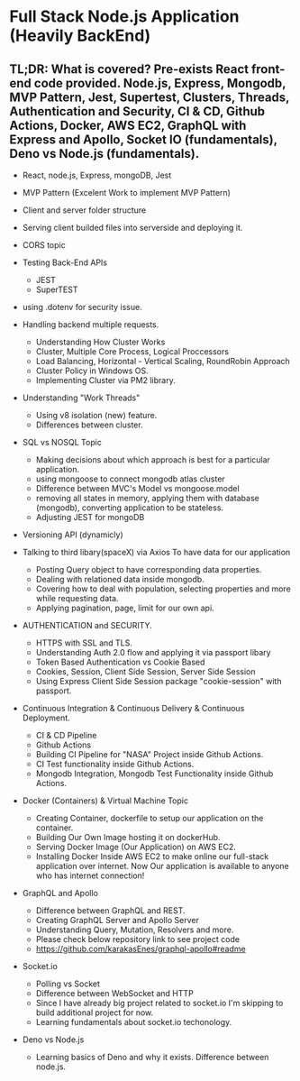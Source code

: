 # Full Stack Node.js Application (Heavily BackEnd)

## TL;DR: What is covered? Pre-exists React front-end code provided. Node.js, Express, Mongodb, MVP Pattern, Jest, Supertest, Clusters, Threads, Authentication and Security, CI & CD, Github Actions, Docker, AWS EC2, GraphQL with Express and Apollo, Socket IO (fundamentals), Deno vs Node.js (fundamentals).

- React, node.js, Express, mongoDB, Jest
- MVP Pattern (Excelent Work to implement MVP Pattern)
- Client and server folder structure
- Serving client builded files into serverside and deploying it.
- CORS topic
- Testing Back-End APIs
  - JEST
  - SuperTEST
- using .dotenv for security issue.
- Handling backend multiple requests.
  - Understanding How Cluster Works
  - Cluster, Multiple Core Process, Logical Proccessors
  - Load Balancing, Horizontal - Vertical Scaling, RoundRobin Approach
  - Cluster Policy in Windows OS.
  - Implementing Cluster via PM2 library.
- Understanding "Work Threads"
  - Using v8 isolation (new) feature.
  - Differences between cluster.
- SQL vs NOSQL Topic
  - Making decisions about which approach is best for a particular application.
  - using mongoose to connect mongodb atlas cluster
  - Difference between MVC's Model vs mongoose.model
  - removing all states in memory, applying them with database (mongodb), converting application to be stateless.
  - Adjusting JEST for mongoDB
- Versioning API (dynamicly)
- Talking to third libary(spaceX) via Axios To have data for our application
  - Posting Query object to have corresponding data properties.
  - Dealing with relationed data inside mongodb.
  - Covering how to deal with population, selecting properties and more while requesting data.
  - Applying pagination, page, limit for our own api.
- AUTHENTICATION and SECURITY.
  - HTTPS with SSL and TLS.
  - Understanding Auth 2.0 flow and applying it via passport libary
  - Token Based Authentication vs Cookie Based
  - Cookies, Session, Client Side Session, Server Side Session
  - Using Express Client Side Session package "cookie-session" with passport.
- Continuous Integration & Continuous Delivery & Continuous Deployment.
  - CI & CD Pipeline
  - Github Actions
  - Building CI Pipeline for "NASA" Project inside Github Actions.
  - CI Test functionality inside Github Actions.
  - Mongodb Integration, Mongodb Test Functionality inside Github Actions.
- Docker (Containers) & Virtual Machine Topic
  - Creating Container, dockerfile to setup our application on the container.
  - Building Our Own Image hosting it on dockerHub.
  - Serving Docker Image (Our Application) on AWS EC2.
  - Installing Docker Inside AWS EC2 to make online our full-stack application over internet. Now Our application is available to anyone who has internet connection!
- GraphQL and Apollo

  - Difference between GraphQL and REST.
  - Creating GraphQL Server and Apollo Server
  - Understanding Query, Mutation, Resolvers and more.
  - Please check below repository link to see project code
  - https://github.com/karakasEnes/graphql-apollo#readme

- Socket.io

  - Polling vs Socket
  - Difference between WebSocket and HTTP
  - Since I have already big project related to socket.io I'm skipping to build additional project for now.
  - Learning fundamentals about socket.io techonology.

- Deno vs Node.js
  - Learning basics of Deno and why it exists. Difference between node.js.
